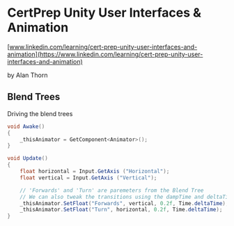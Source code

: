 # CertPrep Unity User Interfaces & Animation
[www.linkedin.com/learning/cert-prep-unity-user-interfaces-and-animation](https://www.linkedin.com/learning/cert-prep-unity-user-interfaces-and-animation)

by Alan Thorn

## Blend Trees

Driving the blend trees

```csharp
void Awake()
{
    _thisAnimator = GetComponent<Animator>();
}

void Update()
{
    float horizontal = Input.GetAxis ("Horizontal");
    float vertical = Input.GetAxis ("Vertical");

    // 'Forwards' and 'Turn' are paremeters from the Blend Tree
    // We can also tweak the transitions using the dampTime and deltaTime parameters from the method SetFloat from above
    _thisAnimator.SetFloat("Forwards", vertical, 0.2f, Time.deltaTime);
    _thisAnimator.SetFloat("Turn", horizontal, 0.2f, Time.deltaTime);
}
```